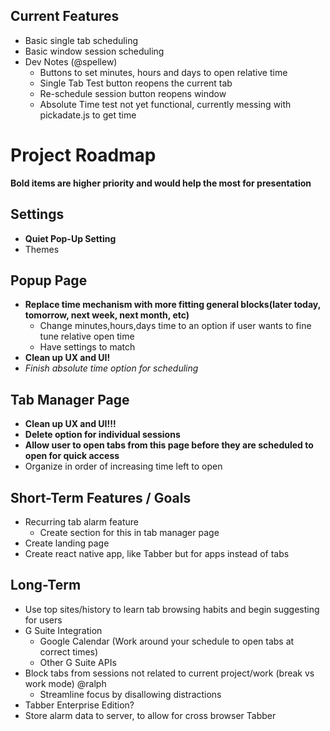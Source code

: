 ## Current Features
* Basic single tab scheduling 
* Basic window session scheduling
* Dev Notes (@spellew)
  * Buttons to set minutes, hours and days to open relative time
  * Single Tab Test button reopens the current tab
  * Re-schedule session button reopens window
  * Absolute Time test not yet functional, currently messing with pickadate.js to get time

# Project Roadmap
**Bold items are higher priority and would help the most for presentation**

##  Settings
* **Quiet Pop-Up Setting**
* Themes

## Popup Page
* **Replace time mechanism with more fitting general blocks(later today, tomorrow, next week, next month, etc)**
    * Change minutes,hours,days time to an option if user wants to fine tune relative open time
    * Have settings to match
* **Clean up UX and UI!**
* *Finish absolute time option for scheduling*

## Tab Manager Page
* **Clean up UX and UI!!!**
* **Delete option for individual sessions**
* **Allow user to open tabs from this page before they are scheduled to open for quick access**
* Organize in order of increasing time left to open

## Short-Term Features / Goals
* Recurring tab alarm feature 
    * Create section for this in tab manager page
* Create landing page 
* Create react native app, like Tabber but for apps instead of tabs

## Long-Term 
* Use top sites/history to learn tab browsing habits and begin suggesting for users
* G Suite Integration
    * Google Calendar (Work around your schedule to open tabs at correct times)
    * Other G Suite APIs
* Block tabs from sessions not related to current project/work (break vs work mode) @ralph
    * Streamline focus by disallowing distractions
* Tabber Enterprise Edition?
* Store alarm data to server, to allow for cross browser Tabber
